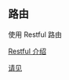 ## 路由

使用 Restful 路由

[Restful 介绍](http://www.ruanyifeng.com/blog/2014/05/restful_api)

[请见](https://laravel-china.org/courses/laravel-specification/502/router)